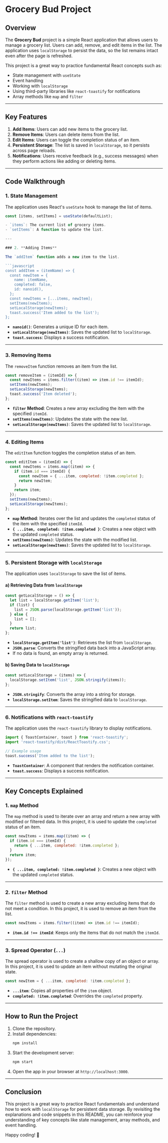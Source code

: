 
# Grocery Bud Project

## Overview

The **Grocery Bud** project is a simple React application that allows users to manage a grocery list. Users can add, remove, and edit items in the list. The application uses `localStorage` to persist the data, so the list remains intact even after the page is refreshed.

This project is a great way to practice fundamental React concepts such as:

- State management with `useState`
- Event handling
- Working with `localStorage`
- Using third-party libraries like `react-toastify` for notifications
- Array methods like `map` and `filter`

---

## Key Features

1. **Add Items**: Users can add new items to the grocery list.
2. **Remove Items**: Users can delete items from the list.
3. **Edit Items**: Users can toggle the completion status of an item.
4. **Persistent Storage**: The list is saved in `localStorage`, so it persists across page reloads.
5. **Notifications**: Users receive feedback (e.g., success messages) when they perform actions like adding or deleting items.

---

## Code Walkthrough

### 1. **State Management**

The application uses React's `useState` hook to manage the list of items.

```javascript
const [items, setItems] = useState(defaultList);

- `items`: The current list of grocery items.
- `setItems`: A function to update the list.

---

### 2. **Adding Items**

The `addItem` function adds a new item to the list.

```javascript
const addItem = (itemName) => {
  const newItem = {
    name: itemName,
    completed: false,
    id: nanoid(),
  };
  const newItems = [...items, newItem];
  setItems(newItems);
  setLocalStorage(newItems);
  toast.success('Item added to the list');
};
```

- **`nanoid()`**: Generates a unique ID for each item.
- **`setLocalStorage(newItems)`**: Saves the updated list to `localStorage`.
- **`toast.success`**: Displays a success notification.

---

### 3. **Removing Items**

The `removeItem` function removes an item from the list.

```javascript
const removeItem = (itemId) => {
  const newItems = items.filter((item) => item.id !== itemId);
  setItems(newItems);
  setLocalStorage(newItems);
  toast.success('Item deleted');
};
```

- **`filter` Method**: Creates a new array excluding the item with the specified `itemId`.
- **`setItems(newItems)`**: Updates the state with the new list.
- **`setLocalStorage(newItems)`**: Saves the updated list to `localStorage`.

---

### 4. **Editing Items**

The `editItem` function toggles the completion status of an item.

```javascript
const editItem = (itemId) => {
  const newItems = items.map((item) => {
    if (item.id === itemId) {
      const newItem = { ...item, completed: !item.completed };
      return newItem;
    }
    return item;
  });
  setItems(newItems);
  setLocalStorage(newItems);
};
```

- **`map` Method**: Iterates over the list and updates the `completed` status of the item with the specified `itemId`.
- **`{ ...item, completed: !item.completed }`**: Creates a new object with the updated `completed` status.
- **`setItems(newItems)`**: Updates the state with the modified list.
- **`setLocalStorage(newItems)`**: Saves the updated list to `localStorage`.

---

### 5. **Persistent Storage with `localStorage`**

The application uses `localStorage` to save the list of items.

#### a) **Retrieving Data from `localStorage`**

```javascript
const getLocalStorage = () => {
  let list = localStorage.getItem('list');
  if (list) {
    list = JSON.parse(localStorage.getItem('list'));
  } else {
    list = [];
  }
  return list;
};
```

- **`localStorage.getItem('list')`**: Retrieves the list from `localStorage`.
- **`JSON.parse`**: Converts the stringified data back into a JavaScript array.
- If no data is found, an empty array is returned.

#### b) **Saving Data to `localStorage`**

```javascript
const setLocalStorage = (items) => {
  localStorage.setItem('list', JSON.stringify(items));
};
```

- **`JSON.stringify`**: Converts the array into a string for storage.
- **`localStorage.setItem`**: Saves the stringified data to `localStorage`.

---

### 6. **Notifications with `react-toastify`**

The application uses the `react-toastify` library to display notifications.

```javascript
import { ToastContainer, toast } from 'react-toastify';
import 'react-toastify/dist/ReactToastify.css';

// Example usage
toast.success('Item added to the list');
```

- **`ToastContainer`**: A component that renders the notification container.
- **`toast.success`**: Displays a success notification.

---

## Key Concepts Explained

### 1. **`map` Method**

The `map` method is used to iterate over an array and return a new array with modified or filtered data. In this project, it is used to update the `completed` status of an item.

```javascript
const newItems = items.map((item) => {
  if (item.id === itemId) {
    return { ...item, completed: !item.completed };
  }
  return item;
});
```

- **`{ ...item, completed: !item.completed }`**: Creates a new object with the updated `completed` status.

---

### 2. **`filter` Method**

The `filter` method is used to create a new array excluding items that do not meet a condition. In this project, it is used to remove an item from the list.

```javascript
const newItems = items.filter((item) => item.id !== itemId);
```

- **`item.id !== itemId`**: Keeps only the items that do not match the `itemId`.

---

### 3. **Spread Operator (`...`)**

The spread operator is used to create a shallow copy of an object or array. In this project, it is used to update an item without mutating the original state.

```javascript
const newItem = { ...item, completed: !item.completed };
```

- **`...item`**: Copies all properties of the `item` object.
- **`completed: !item.completed`**: Overrides the `completed` property.

---

## How to Run the Project

1. Clone the repository.
2. Install dependencies:
   ```bash
   npm install
   ```
3. Start the development server:
   ```bash
   npm start
   ```
4. Open the app in your browser at `http://localhost:3000`.

---

## Conclusion

This project is a great way to practice React fundamentals and understand how to work with `localStorage` for persistent data storage. By revisiting the explanations and code snippets in this README, you can reinforce your understanding of key concepts like state management, array methods, and event handling.

Happy coding! 🚀

